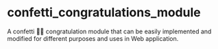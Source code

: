 # confetti_congratulations_module
A confetti 🎉🎉 congratulation module that can be easily implemented and modified for different purposes and uses in Web application.   
